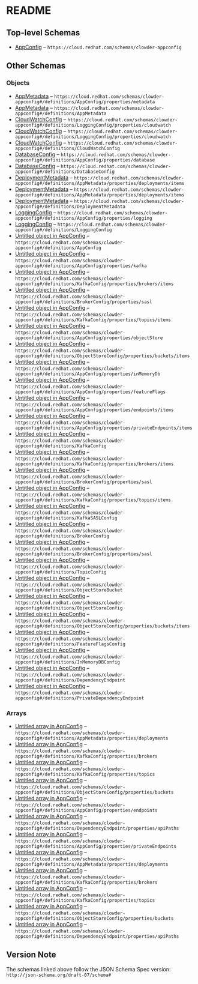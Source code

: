 # README

## Top-level Schemas

-   [AppConfig](./schema.md) – `https://cloud.redhat.com/schemas/clowder-appconfig`

## Other Schemas

### Objects

-   [AppMetadata](./schema-definitions-appconfig-properties-appmetadata.md "Arbitrary metadata pertaining to the application application") – `https://cloud.redhat.com/schemas/clowder-appconfig#/definitions/AppConfig/properties/metadata`
-   [AppMetadata](./schema-definitions-appmetadata.md "Arbitrary metadata pertaining to the application application") – `https://cloud.redhat.com/schemas/clowder-appconfig#/definitions/AppMetadata`
-   [CloudWatchConfig](./schema-definitions-loggingconfig-properties-cloudwatchconfig.md "Cloud Watch configuration") – `https://cloud.redhat.com/schemas/clowder-appconfig#/definitions/LoggingConfig/properties/cloudwatch`
-   [CloudWatchConfig](./schema-definitions-loggingconfig-properties-cloudwatchconfig.md "Cloud Watch configuration") – `https://cloud.redhat.com/schemas/clowder-appconfig#/definitions/LoggingConfig/properties/cloudwatch`
-   [CloudWatchConfig](./schema-definitions-cloudwatchconfig.md "Cloud Watch configuration") – `https://cloud.redhat.com/schemas/clowder-appconfig#/definitions/CloudWatchConfig`
-   [DatabaseConfig](./schema-definitions-appconfig-properties-databaseconfig.md "Database Configuration") – `https://cloud.redhat.com/schemas/clowder-appconfig#/definitions/AppConfig/properties/database`
-   [DatabaseConfig](./schema-definitions-databaseconfig.md "Database Configuration") – `https://cloud.redhat.com/schemas/clowder-appconfig#/definitions/DatabaseConfig`
-   [DeploymentMetadata](./schema-definitions-appmetadata-properties-deployments-deploymentmetadata.md "Deployment Metadata") – `https://cloud.redhat.com/schemas/clowder-appconfig#/definitions/AppMetadata/properties/deployments/items`
-   [DeploymentMetadata](./schema-definitions-appmetadata-properties-deployments-deploymentmetadata.md "Deployment Metadata") – `https://cloud.redhat.com/schemas/clowder-appconfig#/definitions/AppMetadata/properties/deployments/items`
-   [DeploymentMetadata](./schema-definitions-deploymentmetadata.md "Deployment Metadata") – `https://cloud.redhat.com/schemas/clowder-appconfig#/definitions/DeploymentMetadata`
-   [LoggingConfig](./schema-definitions-appconfig-properties-loggingconfig.md "Logging Configuration") – `https://cloud.redhat.com/schemas/clowder-appconfig#/definitions/AppConfig/properties/logging`
-   [LoggingConfig](./schema-definitions-loggingconfig.md "Logging Configuration") – `https://cloud.redhat.com/schemas/clowder-appconfig#/definitions/LoggingConfig`
-   [Untitled object in AppConfig](./schema-definitions-appconfig.md "ClowdApp deployment configuration for Clowder enabled apps") – `https://cloud.redhat.com/schemas/clowder-appconfig#/definitions/AppConfig`
-   [Untitled object in AppConfig](./schema-definitions-appconfig-properties-kafka.md "Kafka Configuration") – `https://cloud.redhat.com/schemas/clowder-appconfig#/definitions/AppConfig/properties/kafka`
-   [Untitled object in AppConfig](./schema-definitions-kafkaconfig-properties-brokers-items.md "Broker Configuration") – `https://cloud.redhat.com/schemas/clowder-appconfig#/definitions/KafkaConfig/properties/brokers/items`
-   [Untitled object in AppConfig](./schema-definitions-brokerconfig-properties-sasl.md "SASL Configuration for Kafka") – `https://cloud.redhat.com/schemas/clowder-appconfig#/definitions/BrokerConfig/properties/sasl`
-   [Untitled object in AppConfig](./schema-definitions-kafkaconfig-properties-topics-items.md "Topic Configuration") – `https://cloud.redhat.com/schemas/clowder-appconfig#/definitions/KafkaConfig/properties/topics/items`
-   [Untitled object in AppConfig](./schema-definitions-appconfig-properties-objectstore.md "Object Storage Configuration") – `https://cloud.redhat.com/schemas/clowder-appconfig#/definitions/AppConfig/properties/objectStore`
-   [Untitled object in AppConfig](./schema-definitions-objectstoreconfig-properties-buckets-items.md "Object Storage Bucket") – `https://cloud.redhat.com/schemas/clowder-appconfig#/definitions/ObjectStoreConfig/properties/buckets/items`
-   [Untitled object in AppConfig](./schema-definitions-appconfig-properties-inmemorydb.md "In Memory DB Configuration") – `https://cloud.redhat.com/schemas/clowder-appconfig#/definitions/AppConfig/properties/inMemoryDb`
-   [Untitled object in AppConfig](./schema-definitions-appconfig-properties-featureflags.md "Feature Flags Configuration") – `https://cloud.redhat.com/schemas/clowder-appconfig#/definitions/AppConfig/properties/featureFlags`
-   [Untitled object in AppConfig](./schema-definitions-appconfig-properties-endpoints-items.md "Dependent service connection info") – `https://cloud.redhat.com/schemas/clowder-appconfig#/definitions/AppConfig/properties/endpoints/items`
-   [Untitled object in AppConfig](./schema-definitions-appconfig-properties-privateendpoints-items.md "Dependent service connection info") – `https://cloud.redhat.com/schemas/clowder-appconfig#/definitions/AppConfig/properties/privateEndpoints/items`
-   [Untitled object in AppConfig](./schema-definitions-kafkaconfig.md "Kafka Configuration") – `https://cloud.redhat.com/schemas/clowder-appconfig#/definitions/KafkaConfig`
-   [Untitled object in AppConfig](./schema-definitions-kafkaconfig-properties-brokers-items.md "Broker Configuration") – `https://cloud.redhat.com/schemas/clowder-appconfig#/definitions/KafkaConfig/properties/brokers/items`
-   [Untitled object in AppConfig](./schema-definitions-brokerconfig-properties-sasl.md "SASL Configuration for Kafka") – `https://cloud.redhat.com/schemas/clowder-appconfig#/definitions/BrokerConfig/properties/sasl`
-   [Untitled object in AppConfig](./schema-definitions-kafkaconfig-properties-topics-items.md "Topic Configuration") – `https://cloud.redhat.com/schemas/clowder-appconfig#/definitions/KafkaConfig/properties/topics/items`
-   [Untitled object in AppConfig](./schema-definitions-kafkasaslconfig.md "SASL Configuration for Kafka") – `https://cloud.redhat.com/schemas/clowder-appconfig#/definitions/KafkaSASLConfig`
-   [Untitled object in AppConfig](./schema-definitions-brokerconfig.md "Broker Configuration") – `https://cloud.redhat.com/schemas/clowder-appconfig#/definitions/BrokerConfig`
-   [Untitled object in AppConfig](./schema-definitions-brokerconfig-properties-sasl.md "SASL Configuration for Kafka") – `https://cloud.redhat.com/schemas/clowder-appconfig#/definitions/BrokerConfig/properties/sasl`
-   [Untitled object in AppConfig](./schema-definitions-topicconfig.md "Topic Configuration") – `https://cloud.redhat.com/schemas/clowder-appconfig#/definitions/TopicConfig`
-   [Untitled object in AppConfig](./schema-definitions-objectstorebucket.md "Object Storage Bucket") – `https://cloud.redhat.com/schemas/clowder-appconfig#/definitions/ObjectStoreBucket`
-   [Untitled object in AppConfig](./schema-definitions-objectstoreconfig.md "Object Storage Configuration") – `https://cloud.redhat.com/schemas/clowder-appconfig#/definitions/ObjectStoreConfig`
-   [Untitled object in AppConfig](./schema-definitions-objectstoreconfig-properties-buckets-items.md "Object Storage Bucket") – `https://cloud.redhat.com/schemas/clowder-appconfig#/definitions/ObjectStoreConfig/properties/buckets/items`
-   [Untitled object in AppConfig](./schema-definitions-featureflagsconfig.md "Feature Flags Configuration") – `https://cloud.redhat.com/schemas/clowder-appconfig#/definitions/FeatureFlagsConfig`
-   [Untitled object in AppConfig](./schema-definitions-inmemorydbconfig.md "In Memory DB Configuration") – `https://cloud.redhat.com/schemas/clowder-appconfig#/definitions/InMemoryDBConfig`
-   [Untitled object in AppConfig](./schema-definitions-dependencyendpoint.md "Dependent service connection info") – `https://cloud.redhat.com/schemas/clowder-appconfig#/definitions/DependencyEndpoint`
-   [Untitled object in AppConfig](./schema-definitions-privatedependencyendpoint.md "Dependent service connection info") – `https://cloud.redhat.com/schemas/clowder-appconfig#/definitions/PrivateDependencyEndpoint`

### Arrays

-   [Untitled array in AppConfig](./schema-definitions-appmetadata-properties-deployments.md "Metadata pertaining to an application's deployments") – `https://cloud.redhat.com/schemas/clowder-appconfig#/definitions/AppMetadata/properties/deployments`
-   [Untitled array in AppConfig](./schema-definitions-kafkaconfig-properties-brokers.md "Defines the brokers the app should connect to for Kafka services") – `https://cloud.redhat.com/schemas/clowder-appconfig#/definitions/KafkaConfig/properties/brokers`
-   [Untitled array in AppConfig](./schema-definitions-kafkaconfig-properties-topics.md "Defines a list of the topic configurations available to the application") – `https://cloud.redhat.com/schemas/clowder-appconfig#/definitions/KafkaConfig/properties/topics`
-   [Untitled array in AppConfig](./schema-definitions-objectstoreconfig-properties-buckets.md) – `https://cloud.redhat.com/schemas/clowder-appconfig#/definitions/ObjectStoreConfig/properties/buckets`
-   [Untitled array in AppConfig](./schema-definitions-appconfig-properties-endpoints.md) – `https://cloud.redhat.com/schemas/clowder-appconfig#/definitions/AppConfig/properties/endpoints`
-   [Untitled array in AppConfig](./schema-definitions-dependencyendpoint-properties-apipaths.md "The list of API paths (each matching format: '/api/some-path/') that this app will serve requests from") – `https://cloud.redhat.com/schemas/clowder-appconfig#/definitions/DependencyEndpoint/properties/apiPaths`
-   [Untitled array in AppConfig](./schema-definitions-appconfig-properties-privateendpoints.md) – `https://cloud.redhat.com/schemas/clowder-appconfig#/definitions/AppConfig/properties/privateEndpoints`
-   [Untitled array in AppConfig](./schema-definitions-appmetadata-properties-deployments.md "Metadata pertaining to an application's deployments") – `https://cloud.redhat.com/schemas/clowder-appconfig#/definitions/AppMetadata/properties/deployments`
-   [Untitled array in AppConfig](./schema-definitions-kafkaconfig-properties-brokers.md "Defines the brokers the app should connect to for Kafka services") – `https://cloud.redhat.com/schemas/clowder-appconfig#/definitions/KafkaConfig/properties/brokers`
-   [Untitled array in AppConfig](./schema-definitions-kafkaconfig-properties-topics.md "Defines a list of the topic configurations available to the application") – `https://cloud.redhat.com/schemas/clowder-appconfig#/definitions/KafkaConfig/properties/topics`
-   [Untitled array in AppConfig](./schema-definitions-objectstoreconfig-properties-buckets.md) – `https://cloud.redhat.com/schemas/clowder-appconfig#/definitions/ObjectStoreConfig/properties/buckets`
-   [Untitled array in AppConfig](./schema-definitions-dependencyendpoint-properties-apipaths.md "The list of API paths (each matching format: '/api/some-path/') that this app will serve requests from") – `https://cloud.redhat.com/schemas/clowder-appconfig#/definitions/DependencyEndpoint/properties/apiPaths`

## Version Note

The schemas linked above follow the JSON Schema Spec version: `http://json-schema.org/draft-07/schema#`
